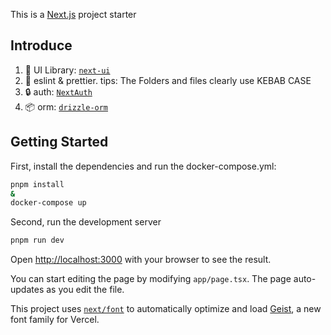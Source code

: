 This is a [Next.js](https://nextjs.org) project starter

## Introduce
1. 🔫 UI Library: [`next-ui`](https://nextui.org/)
2. 🦯 eslint & prettier. tips: The Folders and files clearly use KEBAB CASE
3. 🔒 auth: [`NextAuth`](https://next-auth.js.org/)
4. 📦 orm: [`drizzle-orm`](https://orm.drizzle.team/)

## Getting Started

First, install the dependencies and run the docker-compose.yml:

```bash
pnpm install
&
docker-compose up
```

Second, run the development server

```bash
pnpm run dev
```

Open [http://localhost:3000](http://localhost:3000) with your browser to see the result.

You can start editing the page by modifying `app/page.tsx`. The page auto-updates as you edit the file.

This project uses [`next/font`](https://nextjs.org/docs/app/building-your-application/optimizing/fonts) to automatically optimize and load [Geist](https://vercel.com/font), a new font family for Vercel.


